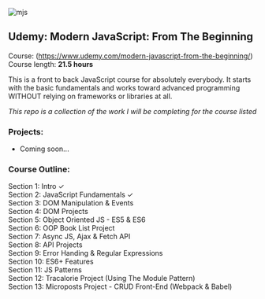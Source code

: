 ![mjs](https://user-images.githubusercontent.com/24855472/38282776-ec5fa7de-377f-11e8-877f-d5e22706d86e.png)

## Udemy: Modern JavaScript: From The Beginning 
Course: (https://www.udemy.com/modern-javascript-from-the-beginning/) <br>
Course length: <b>21.5 hours</b>

This is a front to back JavaScript course for absolutely everybody. It starts with the basic fundamentals and works toward advanced programming WITHOUT relying on frameworks or libraries at all.

*This repo is a collection of the work I will be completing for the course listed*

### Projects:
* Coming soon...

### Course Outline:
Section 1: Intro &check; <br>
Section 2: JavaScript Fundamentals &check; <br>
Section 3: DOM Manipulation &amp; Events <br>
Section 4: DOM Projects <br>
Section 5: Object Oriented JS - ES5 &amp; ES6 <br>
Section 6: OOP Book List Project <br>
Section 7: Async JS, Ajax &amp; Fetch API <br>
Section 8: API Projects <br>
Section 9: Error Handing &amp; Regular Expressions <br>
Section 10: ES6+ Features <br>
Section 11: JS Patterns <br>
Section 12: Tracalorie Project (Using The Module Pattern) <br>
Section 13: Microposts Project - CRUD Front-End (Webpack &amp; Babel) <br>
